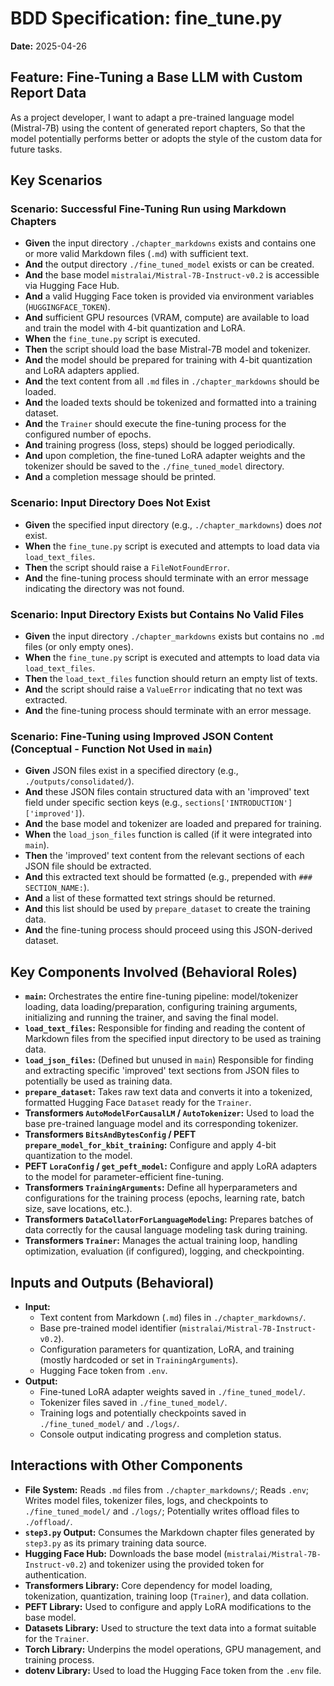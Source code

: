 # BDD Specification: fine_tune.py

**Date:** 2025-04-26

## Feature: Fine-Tuning a Base LLM with Custom Report Data

As a project developer,
I want to adapt a pre-trained language model (Mistral-7B) using the content of generated report chapters,
So that the model potentially performs better or adopts the style of the custom data for future tasks.

## Key Scenarios

### Scenario: Successful Fine-Tuning Run using Markdown Chapters

* **Given** the input directory `./chapter_markdowns` exists and contains one or more valid Markdown files (`.md`) with sufficient text.
* **And** the output directory `./fine_tuned_model` exists or can be created.
* **And** the base model `mistralai/Mistral-7B-Instruct-v0.2` is accessible via Hugging Face Hub.
* **And** a valid Hugging Face token is provided via environment variables (`HUGGINGFACE_TOKEN`).
* **And** sufficient GPU resources (VRAM, compute) are available to load and train the model with 4-bit quantization and LoRA.
* **When** the `fine_tune.py` script is executed.
* **Then** the script should load the base Mistral-7B model and tokenizer.
* **And** the model should be prepared for training with 4-bit quantization and LoRA adapters applied.
* **And** the text content from all `.md` files in `./chapter_markdowns` should be loaded.
* **And** the loaded texts should be tokenized and formatted into a training dataset.
* **And** the `Trainer` should execute the fine-tuning process for the configured number of epochs.
* **And** training progress (loss, steps) should be logged periodically.
* **And** upon completion, the fine-tuned LoRA adapter weights and the tokenizer should be saved to the `./fine_tuned_model` directory.
* **And** a completion message should be printed.

### Scenario: Input Directory Does Not Exist

* **Given** the specified input directory (e.g., `./chapter_markdowns`) does *not* exist.
* **When** the `fine_tune.py` script is executed and attempts to load data via `load_text_files`.
* **Then** the script should raise a `FileNotFoundError`.
* **And** the fine-tuning process should terminate with an error message indicating the directory was not found.

### Scenario: Input Directory Exists but Contains No Valid Files

* **Given** the input directory `./chapter_markdowns` exists but contains no `.md` files (or only empty ones).
* **When** the `fine_tune.py` script is executed and attempts to load data via `load_text_files`.
* **Then** the `load_text_files` function should return an empty list of texts.
* **And** the script should raise a `ValueError` indicating that no text was extracted.
* **And** the fine-tuning process should terminate with an error message.

### Scenario: Fine-Tuning using Improved JSON Content (Conceptual - Function Not Used in `main`)

* **Given** JSON files exist in a specified directory (e.g., `./outputs/consolidated/`).
* **And** these JSON files contain structured data with an 'improved' text field under specific section keys (e.g., `sections['INTRODUCTION']['improved']`).
* **And** the base model and tokenizer are loaded and prepared for training.
* **When** the `load_json_files` function is called (if it were integrated into `main`).
* **Then** the 'improved' text content from the relevant sections of each JSON file should be extracted.
* **And** this extracted text should be formatted (e.g., prepended with `### SECTION_NAME:`).
* **And** a list of these formatted text strings should be returned.
* **And** this list should be used by `prepare_dataset` to create the training data.
* **And** the fine-tuning process should proceed using this JSON-derived dataset.

## Key Components Involved (Behavioral Roles)

* **`main`:** Orchestrates the entire fine-tuning pipeline: model/tokenizer loading, data loading/preparation, configuring training arguments, initializing and running the trainer, and saving the final model.
* **`load_text_files`:** Responsible for finding and reading the content of Markdown files from the specified input directory to be used as training data.
* **`load_json_files`:** (Defined but unused in `main`) Responsible for finding and extracting specific 'improved' text sections from JSON files to potentially be used as training data.
* **`prepare_dataset`:** Takes raw text data and converts it into a tokenized, formatted Hugging Face `Dataset` ready for the `Trainer`.
* **Transformers `AutoModelForCausalLM` / `AutoTokenizer`:** Used to load the base pre-trained language model and its corresponding tokenizer.
* **Transformers `BitsAndBytesConfig` / PEFT `prepare_model_for_kbit_training`:** Configure and apply 4-bit quantization to the model.
* **PEFT `LoraConfig` / `get_peft_model`:** Configure and apply LoRA adapters to the model for parameter-efficient fine-tuning.
* **Transformers `TrainingArguments`:** Define all hyperparameters and configurations for the training process (epochs, learning rate, batch size, save locations, etc.).
* **Transformers `DataCollatorForLanguageModeling`:** Prepares batches of data correctly for the causal language modeling task during training.
* **Transformers `Trainer`:** Manages the actual training loop, handling optimization, evaluation (if configured), logging, and checkpointing.

## Inputs and Outputs (Behavioral)

* **Input:**
  * Text content from Markdown (`.md`) files in `./chapter_markdowns/`.
  * Base pre-trained model identifier (`mistralai/Mistral-7B-Instruct-v0.2`).
  * Configuration parameters for quantization, LoRA, and training (mostly hardcoded or set in `TrainingArguments`).
  * Hugging Face token from `.env`.
* **Output:**
  * Fine-tuned LoRA adapter weights saved in `./fine_tuned_model/`.
  * Tokenizer files saved in `./fine_tuned_model/`.
  * Training logs and potentially checkpoints saved in `./fine_tuned_model/` and `./logs/`.
  * Console output indicating progress and completion status.

## Interactions with Other Components

* **File System:** Reads `.md` files from `./chapter_markdowns/`; Reads `.env`; Writes model files, tokenizer files, logs, and checkpoints to `./fine_tuned_model/` and `./logs/`; Potentially writes offload files to `./offload/`.
* **`step3.py` Output:** Consumes the Markdown chapter files generated by `step3.py` as its primary training data source.
* **Hugging Face Hub:** Downloads the base model (`mistralai/Mistral-7B-Instruct-v0.2`) and tokenizer using the provided token for authentication.
* **Transformers Library:** Core dependency for model loading, tokenization, quantization, training loop (`Trainer`), and data collation.
* **PEFT Library:** Used to configure and apply LoRA modifications to the base model.
* **Datasets Library:** Used to structure the text data into a format suitable for the `Trainer`.
* **Torch Library:** Underpins the model operations, GPU management, and training process.
* **dotenv Library:** Used to load the Hugging Face token from the `.env` file.
